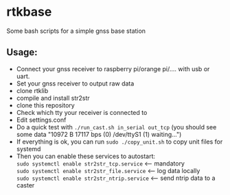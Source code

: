 # rtkbase

Some bash scripts for a simple gnss base station

## Usage: 
- Connect your gnss receiver to raspberry pi/orange pi/.... with usb or uart.
- Set your gnss receiver to output raw data
- clone rtklib
- compile and install str2str
- clone this repository
- Check which tty your receiver is connected to
- Edit settings.conf
- Do a quick test with ``./run_cast.sh in_serial out_tcp``   (you should see some data "10972 B   17117 bps (0) /dev/ttyS1 (1) waiting...")
- If everything is ok, you can run ``sudo ./copy_unit.sh`` to copy unit files for systemd
- Then you can enable these services to autostart:  
``sudo systemctl enable str2str_tcp.service``  <-- mandatory  
``sudo systemctl enable str2str_file.service`` <-- log data locally  
``sudo systemctl enable str2str_ntrip.service`` <-- send ntrip data to a caster
